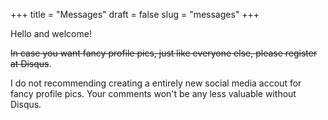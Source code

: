+++
title = "Messages"
draft = false
slug = "messages"
+++

Hello and welcome!

~~In case you want fancy profile pics, just like everyone else, please register at Disqus~~.

I do not recommending creating a entirely new social media accout for fancy profile pics. Your comments won't be any less valuable without Disqus.